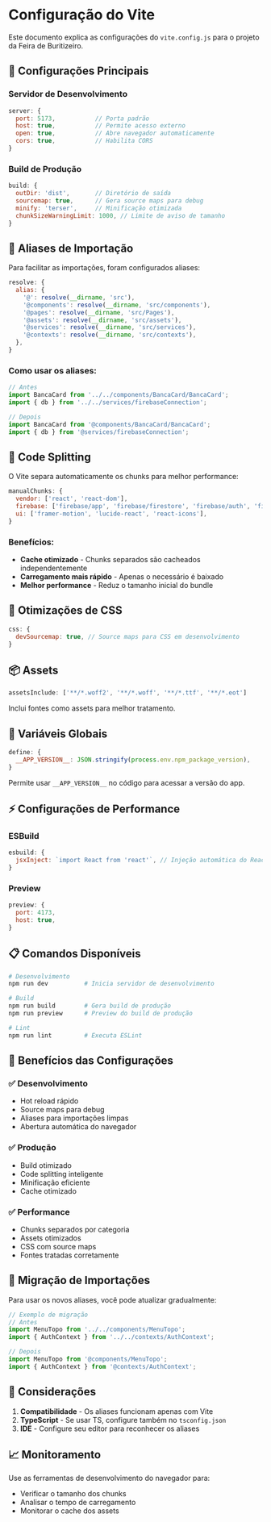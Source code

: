 # Configuração do Vite

Este documento explica as configurações do `vite.config.js` para o projeto da Feira de Buritizeiro.

## 🚀 Configurações Principais

### **Servidor de Desenvolvimento**
```javascript
server: {
  port: 5173,           // Porta padrão
  host: true,           // Permite acesso externo
  open: true,           // Abre navegador automaticamente
  cors: true,           // Habilita CORS
}
```

### **Build de Produção**
```javascript
build: {
  outDir: 'dist',       // Diretório de saída
  sourcemap: true,      // Gera source maps para debug
  minify: 'terser',     // Minificação otimizada
  chunkSizeWarningLimit: 1000, // Limite de aviso de tamanho
}
```

## 📁 Aliases de Importação

Para facilitar as importações, foram configurados aliases:

```javascript
resolve: {
  alias: {
    '@': resolve(__dirname, 'src'),
    '@components': resolve(__dirname, 'src/components'),
    '@pages': resolve(__dirname, 'src/Pages'),
    '@assets': resolve(__dirname, 'src/assets'),
    '@services': resolve(__dirname, 'src/services'),
    '@contexts': resolve(__dirname, 'src/contexts'),
  },
}
```

### **Como usar os aliases:**

```javascript
// Antes
import BancaCard from '../../components/BancaCard/BancaCard';
import { db } from '../../services/firebaseConnection';

// Depois
import BancaCard from '@components/BancaCard/BancaCard';
import { db } from '@services/firebaseConnection';
```

## 🧩 Code Splitting

O Vite separa automaticamente os chunks para melhor performance:

```javascript
manualChunks: {
  vendor: ['react', 'react-dom'],
  firebase: ['firebase/app', 'firebase/firestore', 'firebase/auth', 'firebase/storage'],
  ui: ['framer-motion', 'lucide-react', 'react-icons'],
}
```

### **Benefícios:**
- **Cache otimizado** - Chunks separados são cacheados independentemente
- **Carregamento mais rápido** - Apenas o necessário é baixado
- **Melhor performance** - Reduz o tamanho inicial do bundle

## 🎨 Otimizações de CSS

```javascript
css: {
  devSourcemap: true, // Source maps para CSS em desenvolvimento
}
```

## 📦 Assets

```javascript
assetsInclude: ['**/*.woff2', '**/*.woff', '**/*.ttf', '**/*.eot']
```

Inclui fontes como assets para melhor tratamento.

## 🔧 Variáveis Globais

```javascript
define: {
  __APP_VERSION__: JSON.stringify(process.env.npm_package_version),
}
```

Permite usar `__APP_VERSION__` no código para acessar a versão do app.

## ⚡ Configurações de Performance

### **ESBuild**
```javascript
esbuild: {
  jsxInject: `import React from 'react'`, // Injeção automática do React
}
```

### **Preview**
```javascript
preview: {
  port: 4173,
  host: true,
}
```

## 📋 Comandos Disponíveis

```bash
# Desenvolvimento
npm run dev          # Inicia servidor de desenvolvimento

# Build
npm run build        # Gera build de produção
npm run preview      # Preview do build de produção

# Lint
npm run lint         # Executa ESLint
```

## 🎯 Benefícios das Configurações

### ✅ **Desenvolvimento**
- Hot reload rápido
- Source maps para debug
- Aliases para importações limpas
- Abertura automática do navegador

### ✅ **Produção**
- Build otimizado
- Code splitting inteligente
- Minificação eficiente
- Cache otimizado

### ✅ **Performance**
- Chunks separados por categoria
- Assets otimizados
- CSS com source maps
- Fontes tratadas corretamente

## 🔄 Migração de Importações

Para usar os novos aliases, você pode atualizar gradualmente:

```javascript
// Exemplo de migração
// Antes
import MenuTopo from '../../components/MenuTopo';
import { AuthContext } from '../../contexts/AuthContext';

// Depois
import MenuTopo from '@components/MenuTopo';
import { AuthContext } from '@contexts/AuthContext';
```

## 🚨 Considerações

1. **Compatibilidade** - Os aliases funcionam apenas com Vite
2. **TypeScript** - Se usar TS, configure também no `tsconfig.json`
3. **IDE** - Configure seu editor para reconhecer os aliases

## 📈 Monitoramento

Use as ferramentas de desenvolvimento do navegador para:
- Verificar o tamanho dos chunks
- Analisar o tempo de carregamento
- Monitorar o cache dos assets 